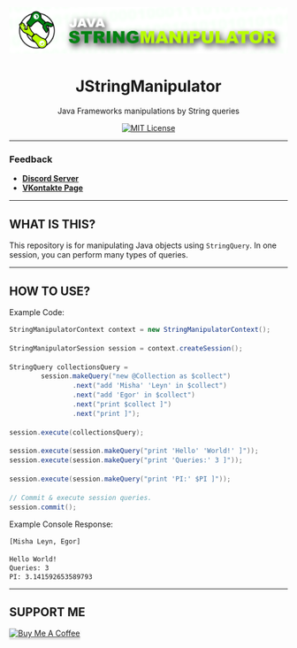 <div align="center">

![Logo](logo.png)

# JStringManipulator
Java Frameworks manipulations by String queries

[![MIT License](https://img.shields.io/github/license/pl3xgaming/Purpur?&logo=github)](LICENSE)

---

</div>

### Feedback

+ **[Discord Server](https://discord.gg/GmT9pUy8af)**
+ **[VKontakte Page](https://vk.com/itzstonlex)**

---

## WHAT IS THIS?

This repository is for manipulating Java objects using `StringQuery`.
In one session, you can perform many types of queries.

---

## HOW TO USE?

Example Code:
```java
StringManipulatorContext context = new StringManipulatorContext();

StringManipulatorSession session = context.createSession();

StringQuery collectionsQuery =
        session.makeQuery("new @Collection as $collect")
                .next("add 'Misha' 'Leyn' in $collect")
                .next("add 'Egor' in $collect")
                .next("print $collect ]")
                .next("print ]");

session.execute(collectionsQuery);

session.execute(session.makeQuery("print 'Hello' 'World!' ]"));
session.execute(session.makeQuery("print 'Queries:' 3 ]"));

session.execute(session.makeQuery("print 'PI:' $PI ]"));

// Commit & execute session queries.
session.commit();
```

Example Console Response:
```
[Misha Leyn, Egor]

Hello World!
Queries: 3
PI: 3.141592653589793
```

---

## SUPPORT ME

<a href="https://www.buymeacoffee.com/itzstonlex" target="_blank"><img src="https://www.buymeacoffee.com/assets/img/custom_images/orange_img.png" alt="Buy Me A Coffee" style="height: 41px !important;width: 174px !important;box-shadow: 0px 3px 2px 0px rgba(190, 190, 190, 0.5) !important;-webkit-box-shadow: 0px 3px 2px 0px rgba(190, 190, 190, 0.5) !important;" ></a>
